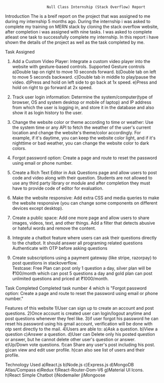                        Null Class Internship (Stack Overflow) Report

Introduction
The is a breif report on the project that was assigned to me during my internship 5 months ago. During the internship i was asked to complete my training on MERN stack by cloning the stack overflow website, after completion i was assigned with nine tasks. I was asked to complete atleast one task to successfully complete my internship. In this report i have shown the details of the project as well as the task completed by me.

Task Assigned
1. Add a Custom Video Player: Integrate a custom video player into the website with gesture-based controls. Supported Gesture controls
  a)Double tap on right to move 10 seconds forward.
  b)Double tab on left to move 5 seconds backward.
  c)Double tab in middle to play/pause the video.
  d)Press and hold on left side to go back at 1x speed.
  e)Press and hold on right to go forward at 2x speed.

2. Track user login information: Determine the system/computer(type of browser, OS and system  desktop or mobile of laptop) and IP address from which the user is logging in, and store it in the  database and also show it as login history to the user.

3. Change the website color or theme according to time or weather: Use the system time or any API to  fetch the weather of the user's current location and change the website's theme/color accordingly. For  example, if it's daytime, you can keep the website color light, and if it's nighttime or bad weather, you  can change the website color to dark colors.

4. Forgot password option: Create a page and route to reset the password using email or phone number.

5. Create a Rich Text Editor in Ask Questions page and allow users to post code and video along with their question. Students are not allowed to use any third party library or module and after completion they must have to provide code of editor for evaluation.

6. Make the website responsive: Add extra CSS and media queries to make the website responsive (you  can change some components on different devices except desktop).


7. Create a public space: Add one more page and allow users to share images, videos, text, and other  things. Add a filter that detects abusive or hateful words and remove the content.  

8. Integrate a chatbot feature where users can ask their questions directly to the chatbot.  It should answer all programing related questions  
Authenticate with OTP before asking questions  

9. Create subscriptions using a payment gateway (like stripe, razorpay) to post questions in  stackoverflow.  
Testcase: Free Plan can post only 1 question a day, silver plan will be ₹100/month which can post 5  questions a day and gold plan can post unlimited questions and priced at ₹1000/month.  

Task Completed
Completed task number 4 which is "Forgot password option: Create a page and route to reset the password using email or phone number."

Features of this website
1)User can sign up to create an account and post questions.
2)Once account is created user can login/logout anytime and post questions whenever they feel like.
3)if user forgot his password he can reset his password using his gmail account, verification will be done with otp sent directly to the mail.
4)Users are able to:
       a)Ask a question.
       b)View a question
       c)Answer a question.
       d)User can Delete only his posted question or answer, but he cannot delete other user's question or answer.
       e)Up/Down vote questions.
       f)can Share any user's post including his post.
       g)can view and edit user profile.
       h)can also see list of users and their profile.

Technology Used
       a)React.js
       b)Node.js
       c)Express.js
       d)MongoDB Atlas/Compass
       e)Redux
       f)React-Router-Dom-V6
       g)Material UI Icons.
       h)React Simple Chatbot
       i)Nodemailer
       j)Mongoose


